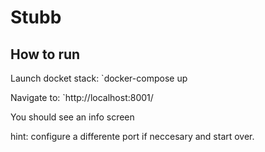
# Stubb

## How to run
Launch docket stack:
`docker-compose up

Navigate to:
`http://localhost:8001/

You should see an info screen

hint: configure a differente port if neccesary and start over.
